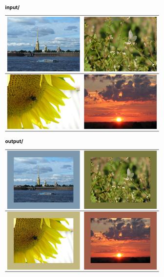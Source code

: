 
### input/

| ![input/2.jpg](input/2.jpg) | ![input/11.jpg](input/11.jpg) | 
| --- | ---  |
| ![input/14.jpg](input/14.jpg) | ![input/22.jpg](input/22.jpg) |

### output/

| ![output/2.jpg](output/2.jpg) | ![output/11.jpg](output/11.jpg) | 
| --- | ---  |
| ![output/14.jpg](output/14.jpg) | ![output/22.jpg](output/22.jpg) |

